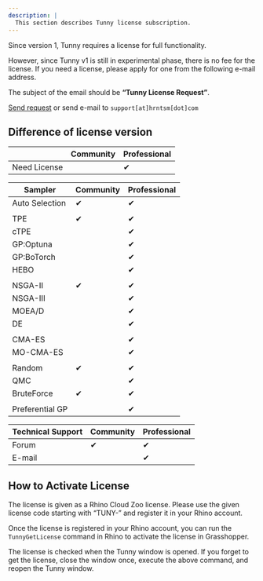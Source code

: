 ```yaml
---
description: |
  This section describes Tunny license subscription.
---
```


Since version 1, Tunny requires a license for full functionality.

However, since Tunny v1 is still in experimental phase, there is no fee for the
license. If you need a license, please apply for one from the following e-mail
address.

The subject of the email should be **“Tunny License Request”**.

[Send request](mailto:support@hrntsm.com) or send e-mail to
`support[at]hrntsm[dot]com`

## Difference of license version

|              | Community | Professional |
| ------------ | --------- | ------------ |
| Need License |           | ✔            |

| Sampler         | Community | Professional |
| --------------- | --------- | ------------ |
| Auto Selection  | ✔         | ✔            |
|                 |           |              |
| TPE             | ✔         | ✔            |
| cTPE            |           | ✔            |
| GP:Optuna       |           | ✔            |
| GP:BoTorch      |           | ✔            |
| HEBO            |           | ✔            |
|                 |           |              |
| NSGA-II         | ✔         | ✔            |
| NSGA-III        |           | ✔            |
| MOEA/D          |           | ✔            |
| DE              |           | ✔            |
|                 |           |              |
| CMA-ES          |           | ✔            |
| MO-CMA-ES       |           | ✔            |
|                 |           |              |
| Random          | ✔         | ✔            |
| QMC             |           | ✔            |
| BruteForce      | ✔         | ✔            |
|                 |           |              |
| Preferential GP |           | ✔            |

| Technical Support | Community | Professional |
| ----------------- | --------- | ------------ |
| Forum             | ✔         | ✔            |
| E-mail            |           | ✔            |

## How to Activate License

The license is given as a Rhino Cloud Zoo license. Please use the given license
code starting with “TUNY-” and register it in your Rhino account.

Once the license is registered in your Rhino account, you can run the
`TunnyGetLicense` command in Rhino to activate the license in Grasshopper.

The license is checked when the Tunny window is opened. If you forget to get the
license, close the window once, execute the above command, and reopen the Tunny
window.
